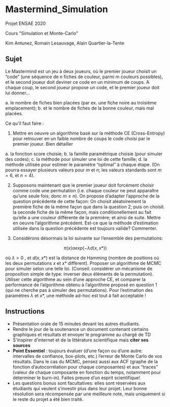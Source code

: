 # Mastermind_Simulation

Projet ENSAE 2020

Cours "Simulation et Monte-Carlo"

Kim Antunez, Romain Lesauvage, Alain Quartier-la-Tente

## Sujet 

Le Mastermind est un jeu à deux joueurs, où le premier joueur choisit un “code” (une séquence de n fiches de couleur, parmi m couleurs possibles), et le second joueur doit deviner ce code en un minimum de coups. A chaque coup, le second joueur propose un code, et le premier joueur doit lui donner...  

a. le nombre de fiches bien placées (par ex. une fiche noire au troisième emplacement);
b. et le nombre de fiches de la bonne couleur, mais mal placées.

Ce qu'il faut faire : 

1. Mettre en oeuvre un algorithme basé sur la méthode CE (Cross-Entropy) pour retrouver en un faible nombre de coups le code choisi par le premier joueur. Bien détailler  

  a. la fonction score choisie;
  b. la famille paramétrique choisie (pour simuler des codes);
  c. la méthode pour simuler une loi de cette famille;
  d. la méthode utilisée pour estimer le paramètre “optimal” à chaque étape. (On pourra essayer plusieurs valeurs pour $m$ et $n$; les valeurs standards sont $m = 6$, et $n = 4$).

2. Supposons maintenant que le premier joueur doit forcément choisir comme code une permutation (i.e. chaque couleur ne peut apparaître qu’une seule fois; donc $m \ge n$). On propose d’adapter l’approche de la question précédente de cette façon: On choisit aléatoirement la première fiche de la même façon que dans la question 2; puis on choisit la seconde fiche de la même façon, mais conditionellement au fait qu’elle a une couleur différente de la première; et ainsi de suite. Mettre en oeuvre l’algorithme précédent. Est-ce que la méthode d’estimation utilisée dans la question précédente est toujours valide? Commenter.

3. Considérons désormais la loi suivante sur l’ensemble des permutations:

$$ \pi(x) \alpha exp{(− \lambda d(x, x*))} $$


où $\lambda > 0$ , et $d(x, x*)$ est la distance de Hamming (nombre de positions
où les deux permutations $x$ et $x*$ diffèrent). Proposer un algorithme de MCMC pour simuler selon une telle loi. (Conseil: considérer un mécanisme de proposition simple de type: inverser deux éléments de la permutation). Utiliser cette algorithme au sein d’une approche CE, et comparer la performance de l’algorithme obtenu à l’algorithme proposé en question 1 (qui ne cherche pas à simuler des permutations). Pour l’estimation des paramètres $\lambda$ et $x*$, une méthode ad-hoc est tout à fait acceptable !

## Instructions 

- Présentation orale de 15 minutes devant les autres étudiants.
- Rendre le jour de la soutenance un document contenant certains graphiques et résultats et envoyer le programme au chargé de TD
- S'inspirer d'internet et de la littérature scientifique mais **citer ses sources**
- **Point Essentiel** : toujours évaluer (d’une façon ou d’une autre: intervalles de confiance, box-plots, etc.) l’erreur de Monte Carlo de vos résultats. Dans le cas du MCMC, pensez aussi aux ACF (graphe de la fonction d’autocorrélation pour chaque composantes) et aux “traces” (valeur de chaque composante en fonction du temps, notamment pour déterminer le burn-in). Faites preuve d’un esprit scientifique!
- Les questions bonus sont facultatives: elles sont réservées aux étudiants qui veulent s’investir plus dans leur projet. Leur bonne résolution sera récompensée par une meilleure note, mais uniquement si le reste du projet a été bien traité.



